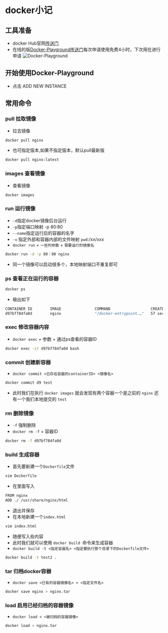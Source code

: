 # docker小记

## 工具准备
* docker Hub官网[传送门](https://hub.docker.com/)
* 在线的版[Docker-Playground传送门](https://labs.play-with-docker.com/)每次申请使用免费4小时，下次用在进行申请
![Docker-Playground](https://imgkr.cn-bj.ufileos.com/25cbd8c4-b3fd-43e7-a256-4aacec479174.png)
## 开始使用Docker-Playground
* 点击 ADD NEW INSTANCE
## 常用命令
### pull 拉取镜像
* 拉去镜像
```bash
docker pull nginx
```
* 也可指定版本,如果不指定版本，默认pull最新版
```bash
docker pull nginx:latest
```
### images 查看镜像
* 查看镜像
```bash
docker images
```

### run 运行镜像
* `-d`指定docker镜像后台运行
* `-p`指定端口映射 -p 80:80
* `--name`指定运行后的容器的名字
* `-v` 指定外部和容器内部的文件映射  `pwd`:/xx/xxx
* `docker run` + `一些列参数` + `需要运行的镜像名`
```bash
docker run -d -p 80：80 nginx
```
* 同一个镜像可以启动很多个，本地映射端口不重复即可
### ps 查看正在运行的容器
```bash
docker ps
```
* 输出如下
```bash
CONTAINER ID        IMAGE               COMMAND                  CREATED             STATUS              PORTS                NAMES
d97bf784fa0d        nginx               "/docker-entrypoint.…"   57 seconds ago      Up 56 seconds       0.0.0.0:80->80/tcp   beautiful_proskuriakova
```
### exec 修改容器内容
* `docker exec` + 参数 + 通过ps查看的容器ID
```bash
docker exec -it d97bf784fa0d bash
```


### commit 创建新容器
* `docker commit <已存在容器的containerID> <镜像名>`
```bash
docker commit d9 test
```
* 此时我们在执行 `docker images` 就会发现有两个容器一个是之前的 `nginx` 还有一个我们本地提交的 `test`

### rm 删除镜像
* `-f` 强制删除
* `docker rm -f` + 容器ID
```bash
docker rm -f d97bf784fa0d
```
### build 生成容器
* 首先要新建一个`Dockerfile`文件
```bash
vim Dockerfile
```
* 在里面写入
```bash
FROM nginx
ADD ./ /usr/share/nginx/html
```
* 退出并保存
* 在本地新建一个`index.html`
```bash
vim index.html
```
* 随便写入些内容
* 此时我们就可以使用 `docker build `命令来生成容器
* `docker build -t <指定容器名> <指定要执行那个目录下的Dockerfile文件>`
```bash
docker build -t test2 .
```

### tar 归档docker容器
* `docker save <已有的容器镜像名> > <指定文件名>`
```bash
docker save nginx > nginx.tar
```

### load 启用已经归档的容器镜像
* `docker load < <被归档的容器镜像>`
```bash
docker load < nginx.tar
```
